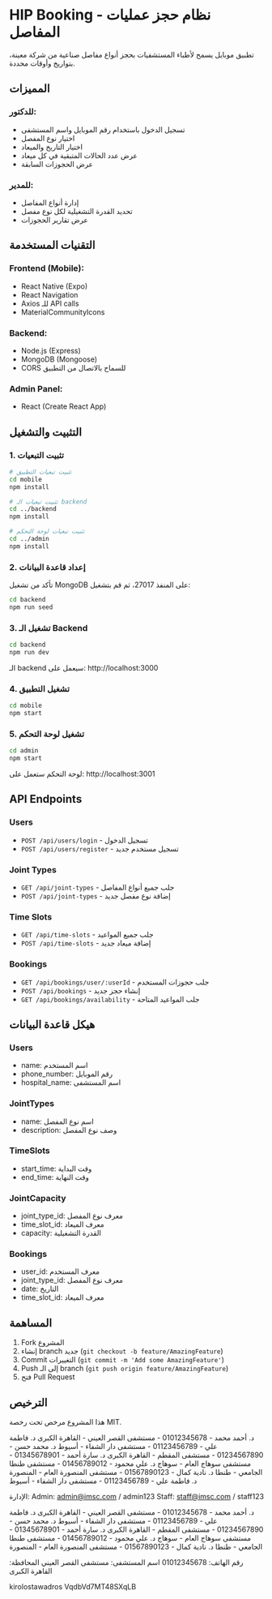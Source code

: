 # HIP Booking - نظام حجز عمليات المفاصل

تطبيق موبايل يسمح لأطباء المستشفيات بحجز أنواع مفاصل صناعية من شركة معينة، بتواريخ وأوقات محددة.

## المميزات

### للدكتور:
- تسجيل الدخول باستخدام رقم الموبايل واسم المستشفى
- اختيار نوع المفصل
- اختيار التاريخ والميعاد
- عرض عدد الحالات المتبقية في كل ميعاد
- عرض الحجوزات السابقة

### للمدير:
- إدارة أنواع المفاصل
- تحديد القدرة التشغيلية لكل نوع مفصل
- عرض تقارير الحجوزات

## التقنيات المستخدمة

### Frontend (Mobile):
- React Native (Expo)
- React Navigation
- Axios للـ API calls
- MaterialCommunityIcons

### Backend:
- Node.js (Express)
- MongoDB (Mongoose)
- CORS للسماح بالاتصال من التطبيق

### Admin Panel:
- React (Create React App)

## التثبيت والتشغيل

### 1. تثبيت التبعيات

```bash
# تثبيت تبعيات التطبيق
cd mobile
npm install

# تثبيت تبعيات الـ backend
cd ../backend
npm install

# تثبيت تبعيات لوحة التحكم
cd ../admin
npm install
```

### 2. إعداد قاعدة البيانات

تأكد من تشغيل MongoDB على المنفذ 27017، ثم قم بتشغيل:

```bash
cd backend
npm run seed
```

### 3. تشغيل الـ Backend

```bash
cd backend
npm run dev
```

الـ backend سيعمل على: http://localhost:3000

### 4. تشغيل التطبيق

```bash
cd mobile
npm start
```

### 5. تشغيل لوحة التحكم

```bash
cd admin
npm start

```

لوحة التحكم ستعمل على: http://localhost:3001

## API Endpoints

### Users
- `POST /api/users/login` - تسجيل الدخول
- `POST /api/users/register` - تسجيل مستخدم جديد

### Joint Types
- `GET /api/joint-types` - جلب جميع أنواع المفاصل
- `POST /api/joint-types` - إضافة نوع مفصل جديد

### Time Slots
- `GET /api/time-slots` - جلب جميع المواعيد
- `POST /api/time-slots` - إضافة ميعاد جديد

### Bookings
- `GET /api/bookings/user/:userId` - جلب حجوزات المستخدم
- `POST /api/bookings` - إنشاء حجز جديد
- `GET /api/bookings/availability` - جلب المواعيد المتاحة

## هيكل قاعدة البيانات

### Users
- name: اسم المستخدم
- phone_number: رقم الموبايل
- hospital_name: اسم المستشفى

### JointTypes
- name: اسم نوع المفصل
- description: وصف نوع المفصل

### TimeSlots
- start_time: وقت البداية
- end_time: وقت النهاية

### JointCapacity
- joint_type_id: معرف نوع المفصل
- time_slot_id: معرف الميعاد
- capacity: القدرة التشغيلية

### Bookings
- user_id: معرف المستخدم
- joint_type_id: معرف نوع المفصل
- date: التاريخ
- time_slot_id: معرف الميعاد

## المساهمة

1. Fork المشروع
2. إنشاء branch جديد (`git checkout -b feature/AmazingFeature`)
3. Commit التغييرات (`git commit -m 'Add some AmazingFeature'`)
4. Push إلى الـ branch (`git push origin feature/AmazingFeature`)
5. فتح Pull Request

## الترخيص

هذا المشروع مرخص تحت رخصة MIT. 



د. أحمد محمد - 01012345678 - مستشفى القصر العيني - القاهرة الكبرى
د. فاطمة علي - 01123456789 - مستشفى دار الشفاء - أسيوط
د. محمد حسن - 01234567890 - مستشفى المقطم - القاهرة الكبرى
د. سارة أحمد - 01345678901 - مستشفى سوهاج العام - سوهاج
د. علي محمود - 01456789012 - مستشفى طنطا الجامعي - طنطا
د. نادية كمال - 01567890123 - مستشفى المنصورة العام - المنصورة
د. فاطمة علي - 01123456789 - مستشفى دار الشفاء - أسيوط

الإدارة:
Admin: admin@imsc.com / admin123
Staff: staff@imsc.com / staff123


د. أحمد محمد - 01012345678 - مستشفى القصر العيني - القاهرة الكبرى
د. فاطمة علي - 01123456789 - مستشفى دار الشفاء - أسيوط
د. محمد حسن - 01234567890 - مستشفى المقطم - القاهرة الكبرى
د. سارة أحمد - 01345678901 - مستشفى سوهاج العام - سوهاج
د. علي محمود - 01456789012 - مستشفى طنطا الجامعي - طنطا
د. نادية كمال - 01567890123 - مستشفى المنصورة العام - المنصورة



رقم الهاتف: 01012345678
اسم المستشفى: مستشفى القصر العيني
المحافظة: القاهرة الكبرى







kirolostawadros
VqdbVd7MT48SXqLB
